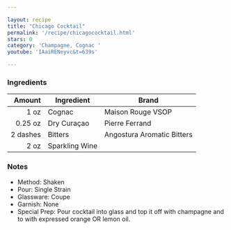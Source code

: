 ```yaml
---

layout: recipe
title: "Chicago Cocktail"
permalink: '/recipe/chicagococktail.html'
stars: 0
category: 'Champagne, Cognac '
youtube: 'IAaiRENeyvc&t=639s'

---
```


### Ingredients

| Amount  | Ingredient               | Brand               |
| -------: | -------------- | -------------------------- |
|     1 oz | Cognac         | Maison Rouge VSOP          |
|  0.25 oz | Dry Curaçao    | Pierre Ferrand             |
| 2 dashes | Bitters        | Angostura Aromatic Bitters |
|     2 oz | Sparkling Wine |

### Notes

- Method: Shaken
- Pour: Single Strain
- Glassware: Coupe
- Garnish: None
- Special Prep: Pour cocktail into glass and top it off with champagne and to with
  expressed orange OR lemon oil.

